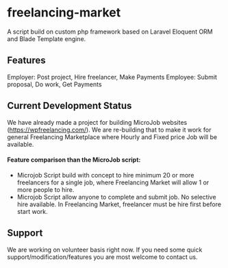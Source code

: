 # freelancing-market

A script build on custom php framework based on Laravel Eloquent ORM and Blade Template engine.

## Features

Employer: Post project, Hire freelancer, Make Payments
Employee: Submit proposal, Do work, Get Payments

## Current Development Status
We have already made a project for building MicroJob websites (https://wpfreelancing.com/). We are re-building that to make it work for general Freelancing Marketplace where Hourly and Fixed price Job will be available.

#### Feature comparison than the MicroJob script:
 - Microjob Script build with concept to hire minimum 20 or more freelancers for a single job, where Freelancing Market will allow 1 or more people to hire.
 - Microjob Script allow anyone to complete and submit job. No selective hire available. In Freelancing Market, freelancer must be hire first before start work.
 
## Support
We are working on volunteer basis right now. If you need some quick support/modification/features you are most welcome to contact us.
 